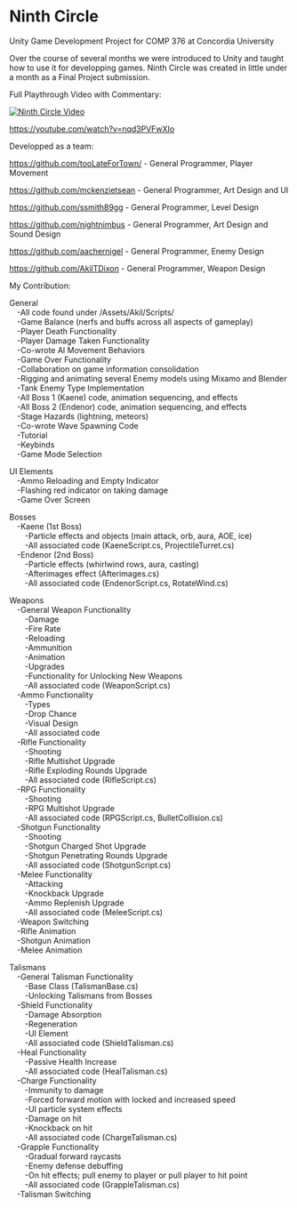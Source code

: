 # Ninth Circle
Unity Game Development Project for COMP 376 at Concordia University

Over the course of several months we were introduced to Unity and taught how to use it for developping games. Ninth Circle was created in little under a month as a Final Project submission.

Full Playthrough Video with Commentary: 

[![Ninth Circle Video](https://img.youtube.com/vi/nqd3PVFwXIo/0.jpg)](https://www.youtube.com/watch?v=nqd3PVFwXIo)

https://youtube.com/watch?v=nqd3PVFwXIo

Developped as a team:  

  https://github.com/tooLateForTown/  - General Programmer, Player Movement
  
  https://github.com/mckenzietsean    - General Programmer, Art Design and UI
  
  https://github.com/ssmith89gg       - General Programmer, Level Design
  
  https://github.com/nightnimbus      - General Programmer, Art Design and Sound Design
  
  https://github.com/aachernigel      - General Programmer, Enemy Design

  https://github.com/AkilTDixon       - General Programmer, Weapon Design

My Contribution:<br />

  
  General<br />
    &emsp;-All code found under /Assets/Akil/Scripts/<br />
    &emsp;-Game Balance (nerfs and buffs across all aspects of gameplay)<br />
    &emsp;-Player Death Functionality<br />
    &emsp;-Player Damage Taken Functionality<br />
    &emsp;-Co-wrote AI Movement Behaviors<br />
    &emsp;-Game Over Functionality<br />
    &emsp;-Collaboration on game information consolidation<br />
    &emsp;-Rigging and animating several Enemy models using Mixamo and Blender<br />
    &emsp;-Tank Enemy Type Implementation<br />
    &emsp;-All Boss 1 (Kaene) code, animation sequencing, and effects<br />
    &emsp;-All Boss 2 (Endenor) code, animation sequencing, and effects<br />
    &emsp;-Stage Hazards (lightning, meteors)<br />
    &emsp;-Co-wrote Wave Spawning Code<br />
    &emsp;-Tutorial<br />
    &emsp;-Keybinds<br />
    &emsp;-Game Mode Selection<br />
    
  
  UI Elements<br />
    &emsp;-Ammo Reloading and Empty Indicator<br />
    &emsp;-Flashing red indicator on taking damage<br />
    &emsp;-Game Over Screen<br />
  
  Bosses<br />
    &emsp;-Kaene (1st Boss)<br />
    &emsp;&emsp;-Particle effects and objects (main attack, orb, aura, AOE, ice)<br />
    &emsp;&emsp;-All associated code (KaeneScript.cs, ProjectileTurret.cs)<br />
    &emsp;-Endenor (2nd Boss)<br />
    &emsp;&emsp;-Particle effects (whirlwind rows, aura, casting)<br />
    &emsp;&emsp;-Afterimages effect (Afterimages.cs)<br />
    &emsp;&emsp;-All associated code (EndenorScript.cs, RotateWind.cs)<br />
  
  Weapons<br />
    &emsp;-General Weapon Functionality<br />
      &emsp;&emsp;-Damage<br />
      &emsp;&emsp;-Fire Rate<br />
      &emsp;&emsp;-Reloading<br />
      &emsp;&emsp;-Ammunition<br />
      &emsp;&emsp;-Animation<br />
      &emsp;&emsp;-Upgrades<br />
      &emsp;&emsp;-Functionality for Unlocking New Weapons<br />
      &emsp;&emsp;-All associated code (WeaponScript.cs)<br />
    &emsp;-Ammo Functionality<br />
      &emsp;&emsp;-Types<br />
      &emsp;&emsp;-Drop Chance<br />
      &emsp;&emsp;-Visual Design<br />
      &emsp;&emsp;-All associated code<br />
    &emsp;-Rifle Functionality<br />
      &emsp;&emsp;-Shooting<br />
      &emsp;&emsp;-Rifle Multishot Upgrade<br />
      &emsp;&emsp;-Rifle Exploding Rounds Upgrade<br />
      &emsp;&emsp;-All associated code (RifleScript.cs)<br />
    &emsp;-RPG Functionality<br />
      &emsp;&emsp;-Shooting<br />
      &emsp;&emsp;-RPG Multishot Upgrade<br />
      &emsp;&emsp;-All associated code (RPGScript.cs, BulletCollision.cs)<br />
    &emsp;-Shotgun Functionality<br />
      &emsp;&emsp;-Shooting<br />
      &emsp;&emsp;-Shotgun Charged Shot Upgrade<br />
      &emsp;&emsp;-Shotgun Penetrating Rounds Upgrade<br />
      &emsp;&emsp;-All associated code (ShotgunScript.cs)<br />
    &emsp;-Melee Functionality<br />
      &emsp;&emsp;-Attacking<br />
      &emsp;&emsp;-Knockback Upgrade<br />
      &emsp;&emsp;-Ammo Replenish Upgrade<br />
      &emsp;&emsp;-All associated code (MeleeScript.cs)<br />
    &emsp;-Weapon Switching<br />
    &emsp;-Rifle Animation<br />
    &emsp;-Shotgun Animation<br />
    &emsp;-Melee Animation<br />

Talismans<br />
    &emsp;-General Talisman Functionality<br />
    &emsp;&emsp;-Base Class (TalismanBase.cs)<br />
    &emsp;&emsp;-Unlocking Talismans from Bosses<br />
    &emsp;-Shield Functionality<br />
    &emsp;&emsp;-Damage Absorption<br />
    &emsp;&emsp;-Regeneration<br />
    &emsp;&emsp;-UI Element<br />
    &emsp;&emsp;-All associated code (ShieldTalisman.cs)<br />
    &emsp;-Heal Functionality<br />
    &emsp;&emsp;-Passive Health Increase<br />
    &emsp;&emsp;-All associated code (HealTalisman.cs)<br />
    &emsp;-Charge Functionality<br />
    &emsp;&emsp;-Immunity to damage<br />
    &emsp;&emsp;-Forced forward motion with locked and increased speed<br />
    &emsp;&emsp;-UI particle system effects<br />
    &emsp;&emsp;-Damage on hit<br />
    &emsp;&emsp;-Knockback on hit<br />
    &emsp;&emsp;-All associated code (ChargeTalisman.cs)<br />
    &emsp;-Grapple Functionality<br />
    &emsp;&emsp;-Gradual forward raycasts<br />
    &emsp;&emsp;-Enemy defense debuffing<br />
    &emsp;&emsp;-On hit effects; pull enemy to player or pull player to hit point<br />
    &emsp;&emsp;-All associated code (GrappleTalisman.cs)<br />
    &emsp;-Talisman Switching<br />
